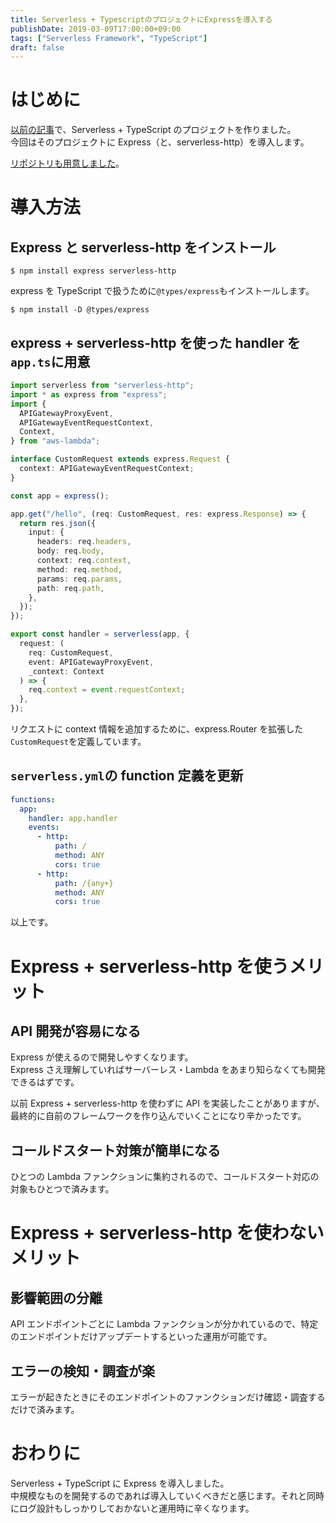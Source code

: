 ```yaml
---
title: Serverless + TypescriptのプロジェクトにExpressを導入する
publishDate: 2019-03-09T17:00:00+09:00
tags: ["Serverless Framework", "TypeScript"]
draft: false
---
```


# はじめに

[以前の記事](/2018/08/29/serverless-typescript/)で、Serverless + TypeScript のプロジェクトを作りました。  
今回はそのプロジェクトに Express（と、serverless-http）を導入します。

[リポジトリも用意しました](https://github.com/70-10/serverless-typescript)。

# 導入方法

## Express と serverless-http をインストール

```
$ npm install express serverless-http
```

express を TypeScript で扱うために`@types/express`もインストールします。

```
$ npm install -D @types/express
```

## express + serverless-http を使った handler を`app.ts`に用意

```typescript
import serverless from "serverless-http";
import * as express from "express";
import {
  APIGatewayProxyEvent,
  APIGatewayEventRequestContext,
  Context,
} from "aws-lambda";

interface CustomRequest extends express.Request {
  context: APIGatewayEventRequestContext;
}

const app = express();

app.get("/hello", (req: CustomRequest, res: express.Response) => {
  return res.json({
    input: {
      headers: req.headers,
      body: req.body,
      context: req.context,
      method: req.method,
      params: req.params,
      path: req.path,
    },
  });
});

export const handler = serverless(app, {
  request: (
    req: CustomRequest,
    event: APIGatewayProxyEvent,
    _context: Context
  ) => {
    req.context = event.requestContext;
  },
});
```

リクエストに context 情報を追加するために、express.Router を拡張した`CustomRequest`を定義しています。

## `serverless.yml`の function 定義を更新

```yaml
functions:
  app:
    handler: app.handler
    events:
      - http:
          path: /
          method: ANY
          cors: true
      - http:
          path: /{any+}
          method: ANY
          cors: true
```

以上です。

# Express + serverless-http を使うメリット

## API 開発が容易になる

Express が使えるので開発しやすくなります。  
Express さえ理解していればサーバーレス・Lambda をあまり知らなくても開発できるはずです。

以前 Express + serverless-http を使わずに API を実装したことがありますが、最終的に自前のフレームワークを作り込んでいくことになり辛かったです。

## コールドスタート対策が簡単になる

ひとつの Lambda ファンクションに集約されるので、コールドスタート対応の対象もひとつで済みます。

# Express + serverless-http を使わないメリット

## 影響範囲の分離

API エンドポイントごとに Lambda ファンクションが分かれているので、特定のエンドポイントだけアップデートするといった運用が可能です。

## エラーの検知・調査が楽

エラーが起きたときにそのエンドポイントのファンクションだけ確認・調査するだけで済みます。

# おわりに

Serverless + TypeScript に Express を導入しました。  
中規模なものを開発するのであれば導入していくべきだと感じます。それと同時にログ設計もしっかりしておかないと運用時に辛くなります。
